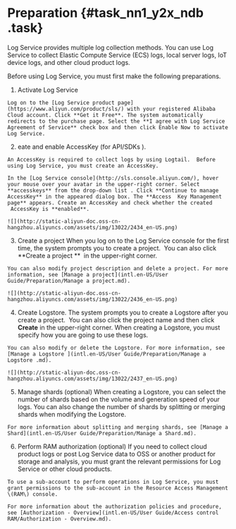 # Preparation {#task_nn1_y2x_ndb .task}

Log Service provides multiple log collection methods. You can use Log Service to collect Elastic Compute Service \(ECS\) logs, local server logs, IoT device logs, and other cloud product logs.

Before using Log Service, you must first make the following preparations.

1.   Activate Log Service 

    Log on to the [Log Service product page](https://www.aliyun.com/product/sls/) with your registered Alibaba Cloud account. Click **Get it Free**. The system automatically redirects to the purchase page. Select the **I agree with Log Service Agreement of Service** check box and then click Enable Now to activate Log Service.

2.   eate and enable AccessKey \(for API/SDKs \). 

    An AccessKey is required to collect logs by using Logtail.  Before using Log Service, you must create an AccessKey.

    In the [Log Service console](http://sls.console.aliyun.com/), hover your mouse over your avatar in the upper-right corner. Select **accesskeys** from the drop-down list . Click **Continue to manage AccessKey** in the appeared dialog box. The **Access  Key Management page** appears. Create an AccessKey and check whether the created  AccessKey is **enabled**.

    ![](http://static-aliyun-doc.oss-cn-hangzhou.aliyuncs.com/assets/img/13022/2434_en-US.png)

3.   Create a project When you log on to the Log Service console for the first time, the system prompts you to create a project.  You can also click  **Create a project **  in the upper-right corner.

    You can also modify project description and delete a project. For more information, see [Manage a project](intl.en-US/User Guide/Preparation/Manage a project.md).

    ![](http://static-aliyun-doc.oss-cn-hangzhou.aliyuncs.com/assets/img/13022/2436_en-US.png)

4.   Create Logstore. The system prompts you to create a Logstore after you create a project.  You can also click the project name and then click  **Create** in the upper-right corner. When creating a Logstore, you must specify how you are going to use these logs.

    You can also modify or delete the Logstore. For more information, see [Manage a Logstore ](intl.en-US/User Guide/Preparation/Manage a Logstore .md).

    ![](http://static-aliyun-doc.oss-cn-hangzhou.aliyuncs.com/assets/img/13022/2437_en-US.png)

5.   Manage shards \(optional\) When creating a Logstore, you can select the number of shards based on the volume and generation speed of your logs. You can also change the number of shards by splitting or merging shards when modifying the Logstore.

    For more information about splitting and merging shards, see [Manage a Shard](intl.en-US/User Guide/Preparation/Manage a Shard.md).

6.   Perform RAM authorization \(optional\) If you need to collect cloud product logs or post Log Service data to OSS or another product for storage and analysis, you must grant the relevant permissions for Log Service or other cloud products.

    To use a sub-account to perform operations in Log Service, you must grant permissions to the sub-account in the Resource Access Management \(RAM\) console.

    For more information about the authorization policies and procedure, see [Authorization - Overview](intl.en-US/User Guide/Access control RAM/Authorization - Overview.md).


